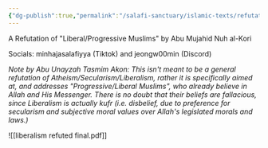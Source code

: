 ```yaml
---
{"dg-publish":true,"permalink":"/salafi-sanctuary/islamic-texts/refutations/atheism-and-secularism/refutation-of-liberal-muslims/","created":"2025-01-22T18:34:08.740-05:00","updated":"2025-01-22T19:58:18.122-05:00"}
---
```


A Refutation of "Liberal/Progressive Muslims" by Abu Mujahid Nuh al-Kori

Socials: minhajasalafiyya (Tiktok) and jeongw00min (Discord)

*Note by Abu Unayzah Tasmim Akon: This isn't meant to be a general refutation of Atheism/Secularism/Liberalism, rather it is specifically aimed at, and addresses "Progressive/Liberal Muslims", who already believe in Allah and His Messenger. There is no doubt that their beliefs are fallacious, since Liberalism is actually kufr (i.e. disbelief, due to preference for secularism and subjective moral values over Allah's legislated morals and laws.)*

![[liberalism refuted final.pdf]]